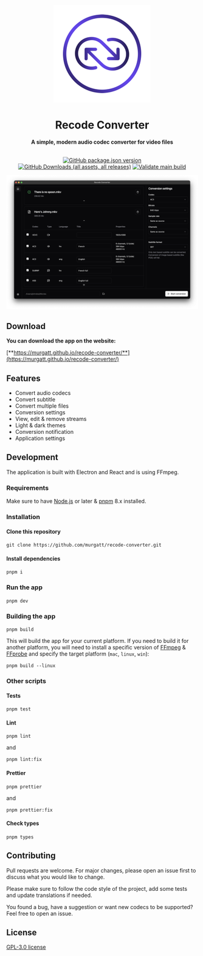 <div align="center">
<img src="public/icon.png" width="256">
<h1>Recode Converter</h1>
<strong>A simple, modern audio codec converter for video files</strong>
<br />
<br />

[![GitHub package.json version](https://img.shields.io/github/package-json/v/murgatt/recode-converter)](https://github.com/murgatt/recode-converter/releases/latest)
[![GitHub Downloads (all assets, all releases)](https://img.shields.io/github/downloads/murgatt/recode-converter/total)](https://github.com/murgatt/recode-converter/releases)
[![Validate main build](https://github.com/murgatt/recode-converter/actions/workflows/main.yml/badge.svg)](https://github.com/murgatt/recode-converter/actions/workflows/main.yml)

<img src="public/app-dark.png" alt="App screenshot">
</div>

## Download

**You can download the app on the website:**

[**https://murgatt.github.io/recode-converter/**](https://murgatt.github.io/recode-converter/)

## Features

- Convert audio codecs
- Convert subtitle
- Convert multiple files
- Conversion settings
- View, edit & remove streams
- Light & dark themes
- Conversion notification
- Application settings

## Development

The application is built with Electron and React and is using FFmpeg.

### Requirements

Make sure to have [Node.js](https://nodejs.org/en) or later & [pnpm](https://pnpm.io/fr/) 8.x installed.

### Installation

#### Clone this repository

```
git clone https://github.com/murgatt/recode-converter.git
```

#### Install dependencies

```
pnpm i
```

### Run the app

```
pnpm dev
```

### Building the app

```
pnpm build
```

This will build the app for your current platform. If you need to build it for another platform, you will need to install a specific version of [FFmpeg](https://github.com/kribblo/node-ffmpeg-installer?tab=readme-ov-file#compiling-ffmpeg-for-platforms-other-than-your-own) & [FFprobe](https://github.com/SavageCore/node-ffprobe-installer) and specify the target platform (`mac`, `linux`, `win`):

```
pnpm build --linux
```

### Other scripts

#### Tests

```
pnpm test
```

#### Lint

```
pnpm lint
```

and

```
pnpm lint:fix
```

#### Prettier

```
pnpm prettier
```

and

```
pnpm prettier:fix
```

#### Check types

```
pnpm types
```

## Contributing

Pull requests are welcome. For major changes, please open an issue first to discuss what you would like to change.

Please make sure to follow the code style of the project, add some tests and update translations if needed.

You found a bug, have a suggestion or want new codecs to be supported? Feel free to open an issue.

## License

[GPL-3.0 license](https://github.com/murgatt/recode-converter/blob/master/LICENSE)
